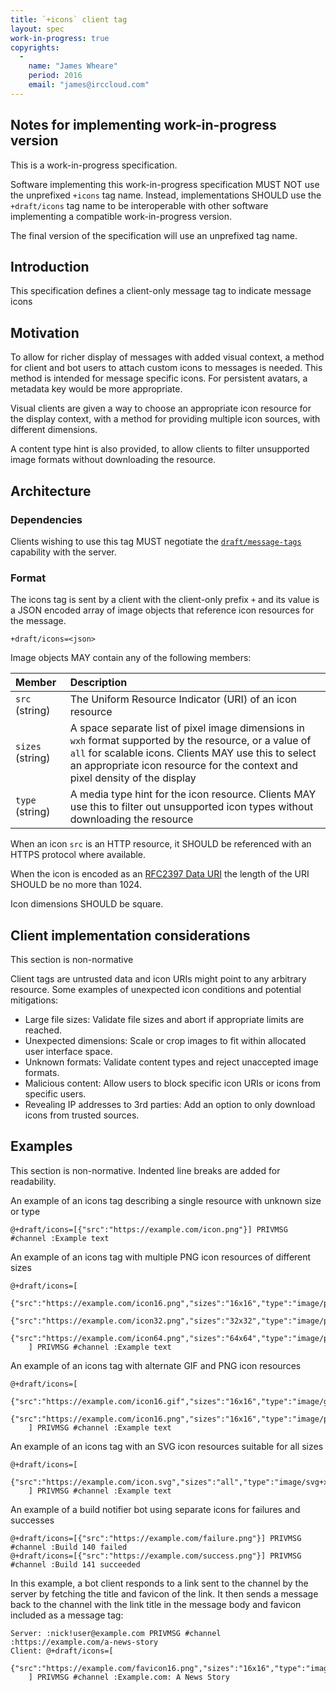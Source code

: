```yaml
---
title: `+icons` client tag
layout: spec
work-in-progress: true
copyrights:
  -
    name: "James Wheare"
    period: 2016
    email: "james@irccloud.com"
---
```


## Notes for implementing work-in-progress version

This is a work-in-progress specification.

Software implementing this work-in-progress specification MUST NOT use the
unprefixed `+icons` tag name. Instead, implementations SHOULD use the
`+draft/icons` tag name to be interoperable with other software
implementing a compatible work-in-progress version.

The final version of the specification will use an unprefixed tag name.

## Introduction

This specification defines a client-only message tag to indicate message icons

## Motivation

To allow for richer display of messages with added visual context, a method for client and bot users to attach custom icons to messages is needed. This method is intended for message specific icons. For persistent avatars, a metadata key would be more appropriate.

Visual clients are given a way to choose an appropriate icon resource for the display context, with a method for providing multiple icon sources, with different dimensions.

A content type hint is also provided, to allow clients to filter unsupported image formats without downloading the resource.

## Architecture

### Dependencies

Clients wishing to use this tag MUST negotiate the [`draft/message-tags`](../core/message-tags-3.3.html) capability with the server.

### Format

The icons tag is sent by a client with the client-only prefix `+` and its value is a JSON encoded array of image objects that reference icon resources for the message.

    +draft/icons=<json>

Image objects MAY contain any of the following members:

| Member           | Description |
| :--------------- | :---------- |
| `src` (string)   | The Uniform Resource Indicator (URI) of an icon resource |
| `sizes` (string) | A space separate list of pixel image dimensions in `wxh` format supported by the resource, or a value of `all` for scalable icons. Clients MAY use this to select an appropriate icon resource for the context and pixel density of the display |
| `type` (string)  | A media type hint for the icon resource. Clients MAY use this to filter out unsupported icon types without downloading the resource |

When an icon `src` is an HTTP resource, it SHOULD be referenced with an HTTPS protocol where available.

When the icon is encoded as an [RFC2397 Data URI](https://tools.ietf.org/html/rfc2397) the length of the URI SHOULD be no more than 1024.

Icon dimensions SHOULD be square.

## Client implementation considerations

This section is non-normative

Client tags are untrusted data and icon URIs might point to any arbitrary resource. Some examples of unexpected icon conditions and potential mitigations:

* Large file sizes: Validate file sizes and abort if appropriate limits are reached.
* Unexpected dimensions: Scale or crop images to fit within allocated user interface space.
* Unknown formats: Validate content types and reject unaccepted image formats.
* Malicious content: Allow users to block specific icon URIs or icons from specific users.
* Revealing IP addresses to 3rd parties: Add an option to only download icons from trusted sources.

## Examples

This section is non-normative. Indented line breaks are added for readability.

An example of an icons tag describing a single resource with unknown size or type

```
@+draft/icons=[{"src":"https://example.com/icon.png"}] PRIVMSG #channel :Example text
```

An example of an icons tag with multiple PNG icon resources of different sizes

```
@+draft/icons=[
    {"src":"https://example.com/icon16.png","sizes":"16x16","type":"image/png"},
    {"src":"https://example.com/icon32.png","sizes":"32x32","type":"image/png"},
    {"src":"https://example.com/icon64.png","sizes":"64x64","type":"image/png"}
    ] PRIVMSG #channel :Example text
```

An example of an icons tag with alternate GIF and PNG icon resources

```
@+draft/icons=[
    {"src":"https://example.com/icon16.gif","sizes":"16x16","type":"image/gif"},
    {"src":"https://example.com/icon16.png","sizes":"16x16","type":"image/png"}
    ] PRIVMSG #channel :Example text
```

An example of an icons tag with an SVG icon resources suitable for all sizes

```
@+draft/icons=[
    {"src":"https://example.com/icon.svg","sizes":"all","type":"image/svg+xml"}
    ] PRIVMSG #channel :Example text
```

An example of a build notifier bot using separate icons for failures and successes

```
@+draft/icons=[{"src":"https://example.com/failure.png"}] PRIVMSG #channel :Build 140 failed
@+draft/icons=[{"src":"https://example.com/success.png"}] PRIVMSG #channel :Build 141 succeeded
```

In this example, a bot client responds to a link sent to the channel by the server by fetching the title and favicon of the link. It then sends a message back to the channel with the link title in the message body and favicon included as a message tag:

```
Server: :nick!user@example.com PRIVMSG #channel :https://example.com/a-news-story
Client: @+draft/icons=[
    {"src":"https://example.com/favicon16.png","sizes":"16x16","type":"image/png"}
    ] PRIVMSG #channel :Example.com: A News Story
```